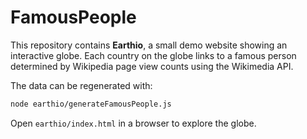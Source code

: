 # FamousPeople

This repository contains **Earthio**, a small demo website showing an
interactive globe. Each country on the globe links to a famous person
determined by Wikipedia page view counts using the Wikimedia API.

The data can be regenerated with:

```bash
node earthio/generateFamousPeople.js
```

Open `earthio/index.html` in a browser to explore the globe.
